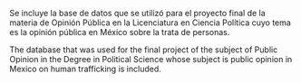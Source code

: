 Se incluye la base de datos que se utilizó para el proyecto final de la materia de Opinión Pública en la Licenciatura en Ciencia Política cuyo tema es la opinión pública en México sobre la trata de personas.

The database that was used for the final project of the subject of Public Opinion in the Degree in Political Science whose subject is public opinion in Mexico on human trafficking is included.

